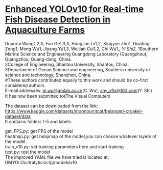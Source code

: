 # [Enhanced YOLOv10 for Real-time Fish Disease Detection in Aquaculture Farms]()


Duanrui Wang1,2,#, Fan Ge1,3,#, Hongjian Lv1,2, Xingyue Zhu1, Dianting Zeng1, Meng Wu1, Jiyang Yu1,3, Weijian Cui1,2, Chi Wu1,*, Yi Shi2,*
1Southern Marine Science and Engineering Guangdong Laboratory (Guangzhou), Guangzhou, Guang-dong, China.  
2College of Engineering, Shantou University, Shantou, China.  
3Department of Ocean Science and engineering, Southern university of science and   technology, Shenzhen, China.  
#These authors contributed equally to this work and should be co-first considered authors.  
E-mail addresses: qi.wu@gmlab.ac.cn(C. Wu), shy_xflx@163.com(Y. Shi)  
It has now been submitted to《The Visual Computer》  

The dataset can be downloaded from the link: https://www.kaggle.com/datasets/moonburntcat/belangeri-croaker-dataset/data  
It contains folders 1-5 and labels.  

get_FPS.py: get FPS of the model  
heatmap.py: get heapmap of the model,you can choose whatever layers of the model  
train_v10.py: set training parameters here and start training  
test.py: test the model  
The improved YAML file we have tried is located at: DMYOLO\ultralytics\cfg\models\v10  
